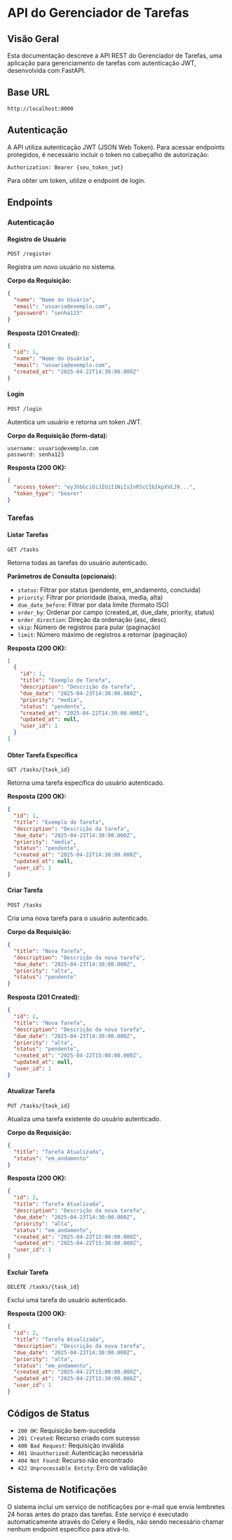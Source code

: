 # API do Gerenciador de Tarefas

## Visão Geral

Esta documentação descreve a API REST do Gerenciador de Tarefas, uma aplicação para gerenciamento de tarefas com autenticação JWT, desenvolvida com FastAPI.

## Base URL

```
http://localhost:8000
```

## Autenticação

A API utiliza autenticação JWT (JSON Web Token). Para acessar endpoints protegidos, é necessário incluir o token no cabeçalho de autorização:

```
Authorization: Bearer {seu_token_jwt}
```

Para obter um token, utilize o endpoint de login.

## Endpoints

### Autenticação

#### Registro de Usuário

```
POST /register
```

Registra um novo usuário no sistema.

**Corpo da Requisição:**
```json
{
  "name": "Nome do Usuário",
  "email": "usuario@exemplo.com",
  "password": "senha123"
}
```

**Resposta (201 Created):**
```json
{
  "id": 1,
  "name": "Nome do Usuário",
  "email": "usuario@exemplo.com",
  "created_at": "2025-04-22T14:30:00.000Z"
}
```

#### Login

```
POST /login
```

Autentica um usuário e retorna um token JWT.

**Corpo da Requisição (form-data):**
```
username: usuario@exemplo.com
password: senha123
```

**Resposta (200 OK):**
```json
{
  "access_token": "eyJhbGciOiJIUzI1NiIsInR5cCI6IkpXVCJ9...",
  "token_type": "bearer"
}
```

### Tarefas

#### Listar Tarefas

```
GET /tasks
```

Retorna todas as tarefas do usuário autenticado.

**Parâmetros de Consulta (opcionais):**
- `status`: Filtrar por status (pendente, em_andamento, concluida)
- `priority`: Filtrar por prioridade (baixa, media, alta)
- `due_date_before`: Filtrar por data limite (formato ISO)
- `order_by`: Ordenar por campo (created_at, due_date, priority, status)
- `order_direction`: Direção da ordenação (asc, desc)
- `skip`: Número de registros para pular (paginação)
- `limit`: Número máximo de registros a retornar (paginação)

**Resposta (200 OK):**
```json
[
  {
    "id": 1,
    "title": "Exemplo de Tarefa",
    "description": "Descrição da tarefa",
    "due_date": "2025-04-23T14:30:00.000Z",
    "priority": "media",
    "status": "pendente",
    "created_at": "2025-04-22T14:30:00.000Z",
    "updated_at": null,
    "user_id": 1
  }
]
```

#### Obter Tarefa Específica

```
GET /tasks/{task_id}
```

Retorna uma tarefa específica do usuário autenticado.

**Resposta (200 OK):**
```json
{
  "id": 1,
  "title": "Exemplo de Tarefa",
  "description": "Descrição da tarefa",
  "due_date": "2025-04-23T14:30:00.000Z",
  "priority": "media",
  "status": "pendente",
  "created_at": "2025-04-22T14:30:00.000Z",
  "updated_at": null,
  "user_id": 1
}
```

#### Criar Tarefa

```
POST /tasks
```

Cria uma nova tarefa para o usuário autenticado.

**Corpo da Requisição:**
```json
{
  "title": "Nova Tarefa",
  "description": "Descrição da nova tarefa",
  "due_date": "2025-04-23T14:30:00.000Z",
  "priority": "alta",
  "status": "pendente"
}
```

**Resposta (201 Created):**
```json
{
  "id": 2,
  "title": "Nova Tarefa",
  "description": "Descrição da nova tarefa",
  "due_date": "2025-04-23T14:30:00.000Z",
  "priority": "alta",
  "status": "pendente",
  "created_at": "2025-04-22T15:00:00.000Z",
  "updated_at": null,
  "user_id": 1
}
```

#### Atualizar Tarefa

```
PUT /tasks/{task_id}
```

Atualiza uma tarefa existente do usuário autenticado.

**Corpo da Requisição:**
```json
{
  "title": "Tarefa Atualizada",
  "status": "em_andamento"
}
```

**Resposta (200 OK):**
```json
{
  "id": 2,
  "title": "Tarefa Atualizada",
  "description": "Descrição da nova tarefa",
  "due_date": "2025-04-23T14:30:00.000Z",
  "priority": "alta",
  "status": "em_andamento",
  "created_at": "2025-04-22T15:00:00.000Z",
  "updated_at": "2025-04-22T15:30:00.000Z",
  "user_id": 1
}
```

#### Excluir Tarefa

```
DELETE /tasks/{task_id}
```

Exclui uma tarefa do usuário autenticado.

**Resposta (200 OK):**
```json
{
  "id": 2,
  "title": "Tarefa Atualizada",
  "description": "Descrição da nova tarefa",
  "due_date": "2025-04-23T14:30:00.000Z",
  "priority": "alta",
  "status": "em_andamento",
  "created_at": "2025-04-22T15:00:00.000Z",
  "updated_at": "2025-04-22T15:30:00.000Z",
  "user_id": 1
}
```

## Códigos de Status

- `200 OK`: Requisição bem-sucedida
- `201 Created`: Recurso criado com sucesso
- `400 Bad Request`: Requisição inválida
- `401 Unauthorized`: Autenticação necessária
- `404 Not Found`: Recurso não encontrado
- `422 Unprocessable Entity`: Erro de validação

## Sistema de Notificações

O sistema inclui um serviço de notificações por e-mail que envia lembretes 24 horas antes do prazo das tarefas. Este serviço é executado automaticamente através do Celery e Redis, não sendo necessário chamar nenhum endpoint específico para ativá-lo.
